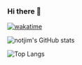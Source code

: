 ### Hi there 👋
[![wakatime](https://wakatime.com/badge/user/84e44f34-034b-4325-820f-3d050ed5a5e5.svg)](https://wakatime.com/@84e44f34-034b-4325-820f-3d050ed5a5e5)

![notjim's GitHub stats](https://github-readme-stats.vercel.app/api?username=Jimmy-Lew&show_icons=true)

![Top Langs](https://github-readme-stats.vercel.app/api/top-langs/?username=Jimmy-Lew)

<!--
**Jimmy-Lew/Jimmy-Lew** is a ✨ _special_ ✨ repository because its `README.md` (this file) appears on your GitHub profile.

Here are some ideas to get you started:

- 🔭 I’m currently working on my new portfolio...
- 🌱 I’m currently learning ...
- 👯 I’m looking to collaborate on ...
- 🤔 I’m looking for help with ...
- 💬 Ask me about ...
- 📫 How to reach me: ...
- 😄 Pronouns: ...
- ⚡ Fun fact: ...
[![notjim's wakatime stats](https://github-readme-stats.vercel.app/api/wakatime?username=Jvnus&theme=vue-dark)](https://github.com/anuraghazra/github-readme-stats)
-->
